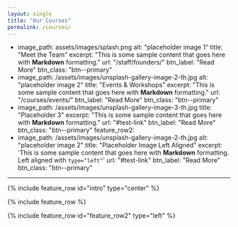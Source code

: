 ```yaml
---
layout: single
title: "Our Courses"
permalink: /courses/
---
```


- image_path: assets/images/splash.png
  alt: "placeholder image 1"
  title: "Meet the Team"
  excerpt: "This is some sample content that goes here with **Markdown** formatting."
  url: "/staff/founders/"
  btn_label: "Read More"
  btn_class: "btn--primary"
- image_path: /assets/images/unsplash-gallery-image-2-th.jpg
  alt: "placeholder image 2"
  title: "Events & Workshops"
  excerpt: "This is some sample content that goes here with **Markdown** formatting."
  url: "/courses/events/"
  btn_label: "Read More"
  btn_class: "btn--primary"
- image_path: /assets/images/unsplash-gallery-image-3-th.jpg
  title: "Placeholder 3"
  excerpt: "This is some sample content that goes here with **Markdown** formatting."
  url: "#test-link"
  btn_label: "Read More"
  btn_class: "btn--primary"
feature_row2:
- image_path: /assets/images/unsplash-gallery-image-2-th.jpg
  alt: "placeholder image 2"
  title: "Placeholder Image Left Aligned"
  excerpt: 'This is some sample content that goes here with **Markdown** formatting. Left aligned with `type="left"`'
  url: "#test-link"
  btn_label: "Read More"
  btn_class: "btn--primary"
---

{% include feature_row id="intro" type="center" %}

{% include feature_row %}

{% include feature_row id="feature_row2" type="left" %}
